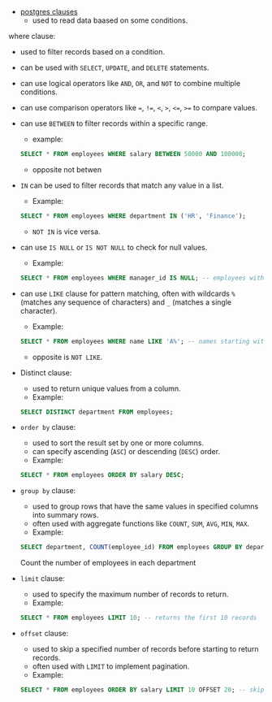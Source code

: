 - [postgres clauses](https://youtu.be/cnzka7kF5Zk?si=-nOUTBa-c0Ue1AKj&t=4687)
    - used to read data baased on some conditions.

where clause:   
- used to filter records based on a condition.
- can be used with `SELECT`, `UPDATE`, and `DELETE` statements.
- can use logical operators like `AND`, `OR`, and `NOT` to combine multiple conditions.
- can use comparison operators like `=`, `!=`, `<`, `>`, `<=`, `>=` to compare values.
- can use `BETWEEN` to filter records within a specific range.
    - example:
    
    ```sql
    SELECT * FROM employees WHERE salary BETWEEN 50000 AND 100000;
    ```

    - opposite not betwen
    
- `IN` can be used to filter records that match any value in a list.
    - Example:
    ```sql
    SELECT * FROM employees WHERE department IN ('HR', 'Finance');
    ```
    - `NOT IN` is vice versa.

- can use `IS NULL` or `IS NOT NULL` to check for null values.
    - Example:
    ```sql
    SELECT * FROM employees WHERE manager_id IS NULL; -- employees without a manager
    ```

- can use `LIKE` clause for pattern matching, often with wildcards `%` (matches any sequence of characters) and `_` (matches a single character).
    - Example:

    ```sql
    SELECT * FROM employees WHERE name LIKE 'A%'; -- names starting with 'A' 
    ```

   - opposite is `NOT LIKE`.
   
- Distinct clause:
    - used to return unique values from a column.
    - Example:
    ```sql
    SELECT DISTINCT department FROM employees;
    ```

- `order by` clause:
    - used to sort the result set by one or more columns.
    - can specify ascending (`ASC`) or descending (`DESC`) order.
    - Example:
    ```sql
    SELECT * FROM employees ORDER BY salary DESC;
    ``` 
- `group by` clause:
    - used to group rows that have the same values in specified columns into summary rows.
    - often used with aggregate functions like `COUNT`, `SUM`, `AVG`, `MIN`, `MAX`.
    - Example:
    ```sql
    SELECT department, COUNT(employee_id) FROM employees GROUP BY department;
    ``` 
     Count the number of employees in each department


- `limit` clause:
    - used to specify the maximum number of records to return.
    - Example:
    ```sql
    SELECT * FROM employees LIMIT 10; -- returns the first 10 records
    ```
- `offset` clause:
    - used to skip a specified number of records before starting to return records.
    - often used with `LIMIT` to implement pagination.
    - Example:
    ```sql
    SELECT * FROM employees ORDER BY salary LIMIT 10 OFFSET 20; -- skips the first 20 records and returns the next 10
    ```
